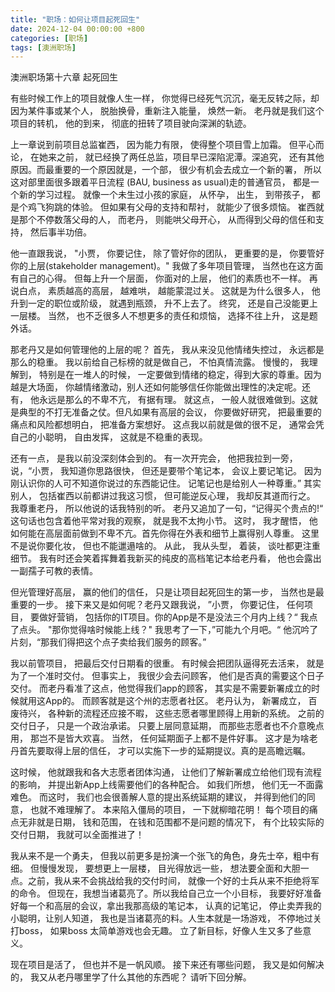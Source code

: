 ```yaml
---
title: "职场：如何让项目起死回生"
date: 2024-12-04 00:00:00 +800
categories: [职场]
tags: [澳洲职场]
---
```


澳洲职场第十六章 起死回生

有些时候工作上的项目就像人生一样， 你觉得已经死气沉沉，毫无反转之际，却因为某件事或某个人， 脱胎换骨，重新注入能量， 焕然一新。 老丹就是我们这个项目的转机， 他的到来， 彻底的扭转了项目驶向深渊的轨迹。 

上一章说到前项目总监崔西， 因为能力有限， 使得整个项目雪上加霜。 但平心而论， 在她来之前， 就已经换了两任总监，项目早已深陷泥潭。深追究， 还有其他原因。而最重要的一个原因就是，一个部， 很少有机会去成立一个新的署， 所以这对部里面很多跟着平日流程 (BAU, business as usual)走的普通官员， 都是一个新的学习过程。 就像一个未生过小孩的家庭， 从怀孕， 出生， 到带孩子， 都是个鸡飞狗跳的体验。 但如果有父母的支持和帮衬， 就能少了很多烦恼。 崔西就是那个不停数落父母的人， 而老丹， 则能哄父母开心， 从而得到父母的信任和支持， 然后事半功倍。 

他一直跟我说， "小贾， 你要记住， 除了管好你的团队， 更重要的是， 你要管好你的上层(stakeholder management)。" 我做了多年项目管理， 当然也在这方面有自己的心得。 但每上升一个层面， 你面对的上层， 他们的素质也不一样。 再说白点， 素质越高的高层， 越难哄， 越能蒙混过关。 这就是为什么很多人， 他升到一定的职位或阶级， 就遇到瓶颈， 升不上去了。 终究， 还是自己没能更上一层楼。 当然， 也不乏很多人不想更多的责任和烦恼， 选择不往上升， 这是题外话。 

那老丹又是如何管理他的上层的呢？ 首先， 我从来没见他情绪失控过， 永远都是那么的稳重。 我以前给自己标榜的就是做自己， 不怕真情流露。 慢慢的， 我理解到， 特别是在一堆人的时候， 一定要做到情绪的稳定，得到大家的尊重。因为越是大场面， 你越情绪激动，别人还如何能够信任你能做出理性的决定呢。还有， 他永远是那么的不卑不亢， 有据有理。 就这点， 一般人就很难做到。这就是典型的不打无准备之仗。但凡如果有高层的会议， 你要做好研究， 把最重要的痛点和风险都想明白， 把准备方案想好。 这点我以前就是做的很不足， 通常会凭自己的小聪明， 自由发挥， 这就是不稳重的表现。 

还有一点， 是我以前没深刻体会到的。 有一次开完会， 他把我拉到一旁， 说，“小贾， 我知道你思路很快， 但还是要带个笔记本， 会议上要记笔记。 因为刚认识你的人可不知道你说过的东西能记住。 记笔记也是给别人一种尊重。” 其实别人， 包括崔西以前都讲过我这习惯， 但可能逆反心理， 我却反其道而行之。 我尊重老丹， 所以他说的话我特别的听。 老丹又追加了一句，“记得买个贵点的!“ 这句话也包含着他平常对我的观察， 就是我不太拘小节。 这时， 我才醒悟， 他如何能在高层面前做到不卑不亢。首先你得在外表和细节上赢得别人尊重。 这里不是说你要化妆， 但也不能邋遢啥的。 从此， 我从头型， 着装， 谈吐都更注重细节。 我有时还会笑着挥舞着我新买的纯皮的高档笔记本给老丹看， 他也会露出一副孺子可教的表情。 

但光管理好高层， 赢的他们的信任， 只是让项目起死回生的第一步， 当然也是最重要的一步。 接下来又是如何呢？老丹又跟我说， ”小贾， 你要记住， 任何项目， 要做好营销， 包括你的IT项目。你的App是不是没法三个月内上线？“ 我点了点头。 "那你觉得啥时候能上线？" 我思考了一下，”可能九个月吧。“ 他沉吟了片刻，“那我们得把这个点子卖给我们服务的顾客。” 

我以前管项目， 把最后交付日期看的很重。 有时候会把团队逼得死去活来， 就是为了一个准时交付。 但事实上， 我很少会去问顾客， 他们是否真的需要这个日子交付。 而老丹看准了这点，他觉得我们app的顾客， 其实是不需要新署成立的时候就用这App的。 而顾客就是这个州的志愿者社区。 老丹认为， 新署成立， 百废待兴， 各种新的流程还应接不暇， 这些志愿者哪里顾得上用新的系统。 之前的交付日子， 只是一个政治承诺。 只要上层同意延期， 而那些志愿者也不介意晚点用， 那岂不是皆大欢喜。 当然， 任何延期面子上都不是件好事。 这才是为啥老丹首先要取得上层的信任， 才可以实施下一步的延期提议。真的是高瞻远瞩。 

这时候， 他就跟我和各大志愿者团体沟通， 让他们了解新署成立给他们现有流程的影响， 并提出新App上线需要他们的各种配合。 如我们所想， 他们无一不面露难色。 而这时， 我们也会很善解人意的提出系统延期的建议， 并得到他们的同意， 也就不难理解了。 本来陷入僵局的项目， 一下就柳暗花明！ 每个项目的痛点无非就是日期， 钱和范围， 在钱和范围都不是问题的情况下， 有个比较实际的交付日期， 我就可以全面推进了！

我从来不是一个勇夫， 但我以前更多是扮演一个张飞的角色，身先士卒，粗中有细。 但慢慢发现， 要想更上一层楼， 目光得放远一些， 想法要全面和大胆一点。之前，我从来不会挑战给我的交付时间， 就像一个好的士兵从来不拒绝将军的命令。 但现在，我想当诸葛亮了。所以我给自己立一个小目标， 我要好好准备好每一个和高层的会议，拿出我那高级的笔记本， 认真的记笔记， 停止卖弄我的小聪明，让别人知道， 我也是当诸葛亮的料。人生本就是一场游戏， 不停地过关打boss， 如果boss 太简单游戏也会无趣。 立了新目标，好像人生又多了些意义。

现在项目是活了， 但也并不是一帆风顺。 接下来还有哪些问题， 我又是如何解决的， 我又从老丹哪里学了什么其他的东西呢？ 请听下回分解。 




